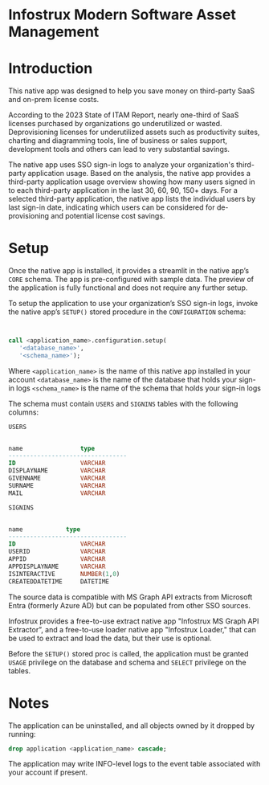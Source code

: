 Infostrux Modern Software Asset Management
================================


# Introduction


This native app was designed to help you save money on third-party SaaS and on-prem license costs.


According to the 2023 State of ITAM Report, nearly one-third of SaaS licenses purchased by organizations go underutilized or wasted. Deprovisioning licenses for underutilized assets such as productivity suites, charting and diagramming tools, line of business or sales support, development tools and others can lead to very substantial savings.


The native app uses SSO sign-in logs to analyze your organization's third-party application usage. Based on the analysis, the native app provides a third-party application usage overview showing how many users signed in to each third-party application in the last 30, 60, 90, 150+ days. For a selected third-party application, the native app lists the individual users by last sign-in date, indicating which users can be considered for de-provisioning and potential license cost savings.


# Setup


Once the native app is installed, it provides a streamlit in the native app’s `CORE` schema. The app is pre-configured with sample data. The preview of the application is fully functional and does not require any further setup.


To setup the application to use your organization’s SSO sign-in logs, invoke the native app’s `SETUP()` stored procedure in the `CONFIGURATION` schema:


```SQL


call <application_name>.configuration.setup(
   '<database_name>',
   '<schema_name>');
```


Where
`<application_name>` is the name of this native app installed in your account
`<database_name>` is the name of the database that holds your sign-in logs
`<schema_name>` is the name of the schema that holds your sign-in logs


The schema must contain `USERS` and `SIGNINS` tables with the following columns:


``` SQL
USERS


name                type
---------------------------------
ID                  VARCHAR
DISPLAYNAME         VARCHAR
GIVENNAME           VARCHAR
SURNAME             VARCHAR
MAIL                VARCHAR
```


``` SQL
SIGNINS


name            type
---------------------------------
ID                  VARCHAR
USERID              VARCHAR
APPID               VARCHAR
APPDISPLAYNAME      VARCHAR
ISINTERACTIVE       NUMBER(1,0)
CREATEDDATETIME     DATETIME
```


The source data is compatible with MS Graph API extracts from Microsoft Entra (formerly Azure AD) but can be populated from other SSO sources.


Infostrux provides a free-to-use extract native app "Infostrux MS Graph API Extractor”, and a free-to-use loader native app "Infostrux Loader," that can be used to extract and load the data, but their use is optional.


Before the `SETUP()` stored proc is called, the application must be granted `USAGE` privilege on the database and schema and `SELECT` privilege on the tables.


# Notes


The application can be uninstalled, and all objects owned by it dropped by running:


```SQL
drop application <application_name> cascade;
```


The application may write INFO-level logs to the event table associated with your account if present.







